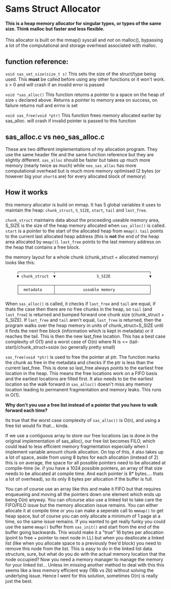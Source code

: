 # Sams Struct Allocator

#### This is a heap memory allocator for singular types, or types of the same size. Think malloc but faster and less flexible.

This allocator is built on the mmap() syscall and *not* on malloc(), bypassing a lot of the computational and storage overhead associated with malloc.

## function reference:

`void sas_set_size(size_t s)` This sets the size of the struct/type being used. This **must** be called before using any other functions or it won't work. s > 0 and will crash if an invalid error is passed

`void *sas_alloc()` This function returns a pointer to a space on the heap of size `s` declared above. Returns a pointer to memory area on success, on failure returns null and errno is set

`void sas_free(void *ptr)` This function frees memory allocated earlier by sas_alloc. will crash if invalid pointer is passed to this function

## sas_alloc.c vs neo_sas_alloc.c

These are two different implementations of my allocation program. They use the same header file and the same function reference but they are slightly different. `sas_alloc` should be faster but takes up much more memory (nearly twice as much) while `neo_sas_alloc` has more computational overhead but is much more memory optimised (2 bytes (or however big your `short`s are) for every allocated block of memory)

## How it works

this memory allocator is build on mmap. It has 5 global variables it uses to maintain the heap: `chunk_struct`, `S_SIZE`, `start`, `tail` and `last_free`.

`chunk_struct` maintains data about the proceeding useable memory area, S_SIZE is the size of the heap memory allocated when `sas_alloc()` is called. `start` is a pointer to the start of the allocated heap from `mmap()`. `tail` points to the current last allocated heap address (this is **not** the end of the heap area allocated by `mmap()`). `last_free` points to the last memory address on the heap that contains a free block.

the memory layout for a whole chunk (chunk_struct + allocated memory) looks like this:

```
     ┌───────────────┬─────────────────────────────────────────┐
     ▼ chunk_struct  ▼                  S_SIZE                 ▼

     ┌───────────────┬─────────────────────────────────────────┐
     │  metadata     │            useable memory               │
     └───────────────┴─────────────────────────────────────────┘
```

When `sas_alloc()` is called, it checks if `last_free` and `tail` are equal, if thats the case then there are no free chunks in the heap, so `tail` (and `last_free`) is returned and bumped forward one chunk size (chunk_struct + S_SIZE). If `last_free` and `tail` aren't equal, `last_free` is returned, then the program walks over the heap memory in units of chunk_struct+S_SIZE until it finds the next free block (information which is kept in metadata) or it reaches the tail. This is then the new last_free location. This has a best case complexity of O(1) and a worst case of O(n) where N is <= (tail-start)/chunk_struct+ssize (so generally pretty small) 

`sas_free(void *ptr)` is used to free the pointer at ptr. The function marks the chunk as free in the metadata and checks if the ptr is less than the current last_free. This is done so last_free always points to the earliest free location in the heap. This means the free locations work on a FIFO basis and the earliest locations are filled first. It also needs to be the earliest location so the walk forward in `sas_alloc()` doesn't miss any memory location leading to permanent fragmentation and memory leaks. This runs in O(1).

**Why don't you use a free list instead of a pointer that you have to walk forward each time?**

Its true that the worst case complexity of `sas_alloc()` is O(n), and using a free list would fix that... kinda.

If we use a contiguous array to store our free locations (as is done in the original implementation of sas_alloc), our free list becomes FILO, which could lead to less efficient memory fragmentation especially when I implement variable amount chunk allocation. On top of this, it also takes up a lot of space, aside from using 8 bytes for each allocation (instead of 2) this is on average, the space for all possible pointers need to be allocated at compile-time (ie. if you have a 1024 possible pointers, an array of that size needs to be allocated at compile time. And each pointer is 8* bytes.... thats a lot of overhead), so its only 8 bytes per allocation if the buffer is full.

You can of course use an array like this and make it FIFO but that requires enqueueing and moving all the pointers down one element which ends up being O(n) anyway. You can ofcourse also use a linked list to take care the FIFO/FILO issue but the memory allocation issue remains. You can either allocate it at compile time or you can make a seperate call to `mmmap()` to get heap space, but of course you can only allocate a minimum of 1 page at a time, so the same issue remains. If you wanted to get really funky you could use the same `mmap()` buffer from `sas_init()` and start from the end of the buffer going backwards. This would make it a "true" 16 bytes per allocation (point to free + pointer to next node in LL) but when you deallocate a linked list (like when you allocate space to a previously free'd block) you need to remove this node from the list. This is easy to do in the linked list data structure, sure, but what do you do with the actual memory location that the node occupied? Now you need a memory manager to manage the memory for your linked list... Unless im missing another method to deal with this this seems like a less memory efficient way (16b vs 2b) without solving the underlying issue. Hence I went for this solution, sometimes O(n) is really just the best.



